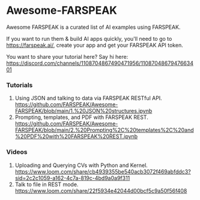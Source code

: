 # Awesome-FARSPEAK

Awesome FARSPEAK is a curated list of AI examples using FARSPEAK.

If you want to run them & build AI apps quickly, you'll need to go to https://farspeak.ai/, create your app and get your FARSPEAK API token.

You want to share your tutorial here? Say hi here: https://discord.com/channels/1108704867490471956/1108704867947663401 

### Tutorials

1. Using JSON and talking to data via FARSPEAK RESTful API. https://github.com/FARSPEAK/Awesome-FARSPEAK/blob/main/1.%20JSON%20structures.ipynb
2. Prompting, templates, and PDF with FARSPEAK REST. https://github.com/FARSPEAK/Awesome-FARSPEAK/blob/main/2.%20Prompting%2C%20templates%2C%20and%20PDF%20with%20FARSPEAK%20REST.ipynb

### Videos 

1. Uploading and Querying CVs with Python and Kernel. https://www.loom.com/share/cb4939355be540acb3072f469abfddc3?sid=2c2c1059-a162-4c7a-819c-4bd9a0a9f311
2. Talk to file in REST mode. https://www.loom.com/share/22f5934e42044d00bcf5c9a50f56f408
